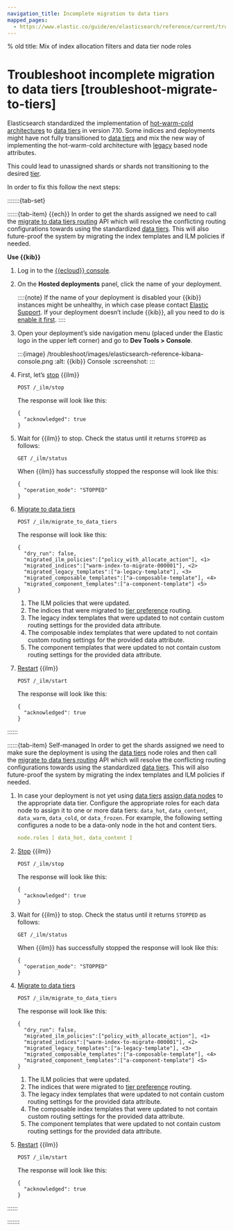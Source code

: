 ```yaml
---
navigation_title: Incomplete migration to data tiers
mapped_pages:
  - https://www.elastic.co/guide/en/elasticsearch/reference/current/troubleshoot-migrate-to-tiers.html
---
```


% old title: Mix of index allocation filters and data tier node roles

# Troubleshoot incomplete migration to data tiers [troubleshoot-migrate-to-tiers]

Elasticsearch standardized the implementation of [hot-warm-cold architectures](https://www.elastic.co/blog/elasticsearch-data-lifecycle-management-with-data-tiers) to [data tiers](../../manage-data/lifecycle/data-tiers.md) in version 7.10. Some indices and deployments might have not fully transitioned to [data tiers](../../manage-data/lifecycle/data-tiers.md) and mix the new way of implementing the hot-warm-cold architecture with [legacy](../../deploy-manage/distributed-architecture/shard-allocation-relocation-recovery/index-level-shard-allocation.md) based node attributes.

This could lead to unassigned shards or shards not transitioning to the desired [tier](../../manage-data/lifecycle/data-tiers.md).

In order to fix this follow the next steps:

:::::::{tab-set}

::::::{tab-item} {{ech}}
In order to get the shards assigned we need to call the [migrate to data tiers routing](../../manage-data/lifecycle/data-tiers.md) API which will resolve the conflicting routing configurations towards using the standardized [data tiers](../../manage-data/lifecycle/data-tiers.md). This will also future-proof the system by migrating the index templates and ILM policies if needed.

**Use {{kib}}**

1. Log in to the [{{ecloud}} console](https://cloud.elastic.co?page=docs&placement=docs-body).
2. On the **Hosted deployments** panel, click the name of your deployment.

    ::::{note}
    If the name of your deployment is disabled your {{kib}} instances might be unhealthy, in which case please contact [Elastic Support](https://support.elastic.co). If your deployment doesn’t include {{kib}}, all you need to do is [enable it first](../../deploy-manage/deploy/elastic-cloud/access-kibana.md).
    ::::

3. Open your deployment’s side navigation menu (placed under the Elastic logo in the upper left corner) and go to **Dev Tools > Console**.

    :::{image} /troubleshoot/images/elasticsearch-reference-kibana-console.png
    :alt: {{kib}} Console
    :screenshot:
    :::

4. First, let’s [stop](https://www.elastic.co/docs/api/doc/elasticsearch/operation/operation-ilm-stop) {{ilm}}

    ```console
    POST /_ilm/stop
    ```

    The response will look like this:

    ```console-result
    {
      "acknowledged": true
    }
    ```

5. Wait for {{ilm}} to stop. Check the status until it returns `STOPPED` as follows:

    ```console
    GET /_ilm/status
    ```

    When {{ilm}} has successfully stopped the response will look like this:

    ```console-result
    {
      "operation_mode": "STOPPED"
    }
    ```

6. [Migrate to data tiers](../../manage-data/lifecycle/data-tiers.md)

    ```console
    POST /_ilm/migrate_to_data_tiers
    ```

    The response will look like this:

    ```console-result
    {
      "dry_run": false,
      "migrated_ilm_policies":["policy_with_allocate_action"], <1>
      "migrated_indices":["warm-index-to-migrate-000001"], <2>
      "migrated_legacy_templates":["a-legacy-template"], <3>
      "migrated_composable_templates":["a-composable-template"], <4>
      "migrated_component_templates":["a-component-template"] <5>
    }
    ```

    1. The ILM policies that were updated.
    2. The indices that were migrated to [tier preference](elasticsearch://reference/elasticsearch/index-settings/data-tier-allocation.md#tier-preference-allocation-filter) routing.
    3. The legacy index templates that were updated to not contain custom routing settings for the provided data attribute.
    4. The composable index templates that were updated to not contain custom routing settings for the provided data attribute.
    5. The component templates that were updated to not contain custom routing settings for the provided data attribute.

7. [Restart](https://www.elastic.co/docs/api/doc/elasticsearch/operation/operation-ilm-start) {{ilm}}

    ```console
    POST /_ilm/start
    ```

    The response will look like this:

    ```console-result
    {
      "acknowledged": true
    }
    ```
::::::

::::::{tab-item} Self-managed
In order to get the shards assigned we need to make sure the deployment is using the [data tiers](../../manage-data/lifecycle/data-tiers.md) node roles and then call the [migrate to data tiers routing](../../manage-data/lifecycle/data-tiers.md) API which will resolve the conflicting routing configurations towards using the standardized [data tiers](../../manage-data/lifecycle/data-tiers.md). This will also future-proof the system by migrating the index templates and ILM policies if needed.

1. In case your deployment is not yet using [data tiers](../../manage-data/lifecycle/data-tiers.md) [assign data nodes](../../manage-data/lifecycle/index-lifecycle-management/migrate-index-allocation-filters-to-node-roles.md#assign-data-tier) to the appropriate data tier. Configure the appropriate roles for each data node to assign it to one or more data tiers: `data_hot`, `data_content`, `data_warm`, `data_cold`, or `data_frozen`. For example, the following setting configures a node to be a data-only node in the hot and content tiers.

    ```yaml
    node.roles [ data_hot, data_content ]
    ```

2. [Stop](https://www.elastic.co/docs/api/doc/elasticsearch/operation/operation-ilm-stop) {{ilm}}

    ```console
    POST /_ilm/stop
    ```

    The response will look like this:

    ```console-result
    {
      "acknowledged": true
    }
    ```

3. Wait for {{ilm}} to stop. Check the status until it returns `STOPPED` as follows:

    ```console
    GET /_ilm/status
    ```

    When {{ilm}} has successfully stopped the response will look like this:

    ```console-result
    {
      "operation_mode": "STOPPED"
    }
    ```

4. [Migrate to data tiers](../../manage-data/lifecycle/data-tiers.md)

    ```console
    POST /_ilm/migrate_to_data_tiers
    ```

    The response will look like this:

    ```console-result
    {
      "dry_run": false,
      "migrated_ilm_policies":["policy_with_allocate_action"], <1>
      "migrated_indices":["warm-index-to-migrate-000001"], <2>
      "migrated_legacy_templates":["a-legacy-template"], <3>
      "migrated_composable_templates":["a-composable-template"], <4>
      "migrated_component_templates":["a-component-template"] <5>
    }
    ```

    1. The ILM policies that were updated.
    2. The indices that were migrated to [tier preference](elasticsearch://reference/elasticsearch/index-settings/data-tier-allocation.md#tier-preference-allocation-filter) routing.
    3. The legacy index templates that were updated to not contain custom routing settings for the provided data attribute.
    4. The composable index templates that were updated to not contain custom routing settings for the provided data attribute.
    5. The component templates that were updated to not contain custom routing settings for the provided data attribute.

5. [Restart](https://www.elastic.co/docs/api/doc/elasticsearch/operation/operation-ilm-start) {{ilm}}

    ```console
    POST /_ilm/start
    ```

    The response will look like this:

    ```console-result
    {
      "acknowledged": true
    }
    ```
::::::

:::::::
